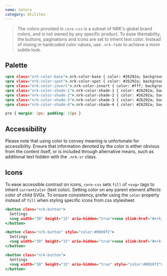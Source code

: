 ```yaml
---
name: Colors
category: Utilites
---
```


> The colors provided in `core-css` is a subset of NRK's global brand colors, and is not owned by any specific product. To ease themability, the buttons, paginations and icons are set to inherit text color. Instead of mixing in hardcoded color values, use `.nrk-fade` to achieve a more subtle look.

## Palette

```color.html
<pre class="nrk-color-base">.nrk-color-base { color: #26292a; background-color: #fff }</pre>
<pre class="nrk-color-spot">.nrk-color-spot { color: #26292a; background-color: #00b9f2 }</pre>
<pre class="nrk-color-invert">.nrk-color-invert { color: #fff; background-color: #141517 }</pre>
<pre class="nrk-color-shade-1">.nrk-color-shade-1 { color: #26292a; background-color: #f6f6f6 }</pre>
<pre class="nrk-color-shade-2">.nrk-color-shade-2 { color: #26292a; background-color: #e9e9e9 }</pre>
<pre class="nrk-color-shade-3">.nrk-color-shade-3 { color: #26292a; background-color: #e0e0e0 }</pre>
<pre class="nrk-color-shade-4">.nrk-color-shade-4 { color: #26292a; background-color: #c8c8c8 }</pre>
```
```color.css hidden
pre { margin: 2px; padding: 15px }
```

## Accessibility
Please note that using color to convey meaning is unfortunate for accessibility. Ensure that information denoted by the color is either obvious from the content itself, or is included through alternative means, such as additional text hidden with the `.nrk-sr` class.

## Icons

To ease accessible contrast on icons, `core-css` sets `fill` of `<svg>` tags to inherit `currentColor` (text color). Setting color on any parent element affects color of child SVGs. To ensure consistency, prefer using the `color` property instead of `fill` when styling specific icons from css stylesheet.

```color-icons.html
<button class="nrk-button">
  Settings
  <svg width="30" height="15" aria-hidden="true"><use xlink:href="#nrk-arrow-right-long" /></svg>
</button>

<button class="nrk-button" style="color:#00b9f2">
  Settings
  <svg width="30" height="15" aria-hidden="true"><use xlink:href="#nrk-arrow-right-long" /></svg>
</button>

<button class="nrk-button">
  Settings
  <svg width="30" height="15" aria-hidden="true" style="color:#00b9f2"><use xlink:href="#nrk-arrow-right-long" /></svg>
</button>
```
